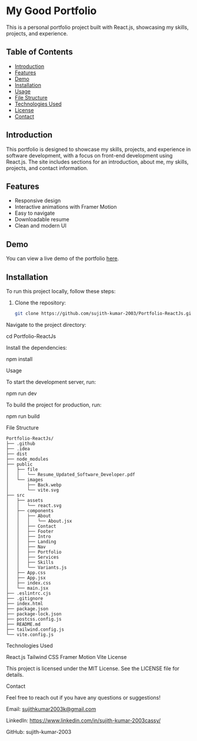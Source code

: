 # My Good Portfolio

This is a personal portfolio project built with React.js, showcasing my skills, projects, and experience.

## Table of Contents

- [Introduction](#introduction)
- [Features](#features)
- [Demo](#demo)
- [Installation](#installation)
- [Usage](#usage)
- [File Structure](#file-structure)
- [Technologies Used](#technologies-used)
- [License](#license)
- [Contact](#contact)

## Introduction

This portfolio is designed to showcase my skills, projects, and experience in software development, with a focus on front-end development using React.js. The site includes sections for an introduction, about me, my skills, projects, and contact information.

## Features

- Responsive design
- Interactive animations with Framer Motion
- Easy to navigate
- Downloadable resume
- Clean and modern UI

## Demo

You can view a live demo of the portfolio [here](https://sujith-kumar-2003.github.io).

## Installation

To run this project locally, follow these steps:

1. Clone the repository:
   ```sh
   git clone https://github.com/sujith-kumar-2003/Portfolio-ReactJs.git
   
Navigate to the project directory:


cd Portfolio-ReactJs

Install the dependencies:

npm install

Usage

To start the development server, run:


npm run dev

To build the project for production, run:

npm run build

File Structure
```
Portfolio-ReactJs/
├── .github
├── .idea
├── dist
├── node_modules
├── public
│   ├── file
│   │   └── Resume_Updated_Software_Developer.pdf
│   └── images
│       ├── Back.webp
│       └── vite.svg
├── src
│   ├── assets
│   │   └── react.svg
│   ├── components
│   │   ├── About
│   │   │   └── About.jsx
│   │   ├── Contact
│   │   ├── Footer
│   │   ├── Intro
│   │   ├── Landing
│   │   ├── Nav
│   │   ├── Portfolio
│   │   ├── Services
│   │   ├── Skills
│   │   └── Variants.js
│   ├── App.css
│   ├── App.jsx
│   ├── index.css
│   └── main.jsx
├── .eslintrc.cjs
├── .gitignore
├── index.html
├── package.json
├── package-lock.json
├── postcss.config.js
├── README.md
├── tailwind.config.js
└── vite.config.js
```

Technologies Used

React.js
Tailwind CSS
Framer Motion
Vite
License

This project is licensed under the MIT License. See the LICENSE file for details.

Contact

Feel free to reach out if you have any questions or suggestions!

Email: sujithkumar2003k@gmail.com

LinkedIn: https://www.linkedin.com/in/sujith-kumar-2003cassy/

GitHub: sujith-kumar-2003
